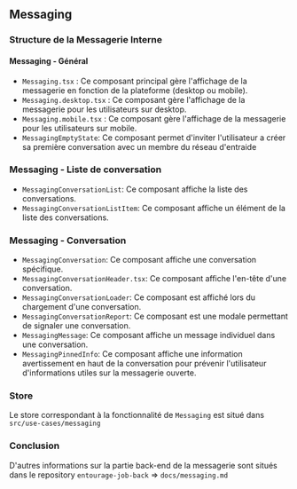 ## Messaging

### Structure de la Messagerie Interne

#### Messaging - Général

- `Messaging.tsx` : Ce composant principal gère l'affichage de la messagerie en fonction de la plateforme (desktop ou mobile).
- `Messaging.desktop.tsx` : Ce composant gère l'affichage de la messagerie pour les utilisateurs sur desktop.
- `Messaging.mobile.tsx` : Ce composant gère l'affichage de la messagerie pour les utilisateurs sur mobile.
- `MessagingEmptyState`: Ce composant permet d'inviter l'utilisateur a créer sa première conversation avec un membre du réseau d'entraide

### Messaging - Liste de conversation

- `MessagingConversationList`: Ce composant affiche la liste des conversations.
- `MessagingConversationListItem`: Ce composant affiche un élément de la liste des conversations.

### Messaging - Conversation

- `MessagingConversation`: Ce composant affiche une conversation spécifique.
- `MessagingConversationHeader.tsx`: Ce composant affiche l'en-tête d'une conversation.
- `MessagingConversationLoader`: Ce composant est affiché lors du chargement d'une conversation.
- `MessagingConversationReport`: Ce composant est une modale permettant de signaler une conversation.
- `MessagingMessage`: Ce composant affiche un message individuel dans une conversation.
- `MessagingPinnedInfo`: Ce composant affiche une information avertissement en haut de la conversation pour prévenir l'utilisateur d'informations utiles sur la messagerie ouverte.

### Store

Le store correspondant à la fonctionnalité de `Messaging` est situé dans `src/use-cases/messaging`

### Conclusion

D'autres informations sur la partie back-end de la messagerie sont situés dans le repository `entourage-job-back` => `docs/messaging.md`
